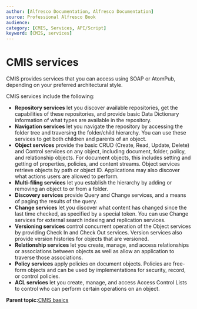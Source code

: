 ```yaml
---
author: [Alfresco Documentation, Alfresco Documentation]
source: Professional Alfresco Book
audience: 
category: [CMIS, Services, API/Script]
keyword: [CMIS, services]
---
```


# CMIS services

CMIS provides services that you can access using SOAP or AtomPub, depending on your preferred architectural style.

CMIS services include the following:

-   **Repository services** let you discover available repositories, get the capabilities of these repositories, and provide basic Data Dictionary information of what types are available in the repository.
-   **Navigation services** let you navigate the repository by accessing the folder tree and traversing the folder/child hierarchy. You can use these services to get both children and parents of an object.
-   **Object services** provide the basic CRUD \(Create, Read, Update, Delete\) and Control services on any object, including document, folder, policy, and relationship objects. For document objects, this includes setting and getting of properties, policies, and content streams. Object services retrieve objects by path or object ID. Applications may also discover what actions users are allowed to perform.
-   **Multi-filing services** let you establish the hierarchy by adding or removing an object to or from a folder.
-   **Discovery services** provide Query and Change services, and a means of paging the results of the query.
-   **Change services** let you discover what content has changed since the last time checked, as specified by a special token. You can use Change services for external search indexing and replication services.
-   **Versioning services** control concurrent operation of the Object services by providing Check In and Check Out services. Version services also provide version histories for objects that are versioned.
-   **Relationship services** let you create, manage, and access relationships or associations between objects as well as allow an application to traverse those associations.
-   **Policy services** apply policies on document objects. Policies are free-form objects and can be used by implementations for security, record, or control policies.
-   **ACL services** let you create, manage, and access Access Control Lists to control who can perform certain operations on an object.

**Parent topic:**[CMIS basics](../../../pra/1/concepts/cmis-basics.md)

